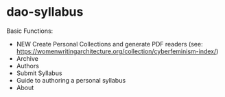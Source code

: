 # dao-syllabus

Basic Functions: 
- NEW Create Personal Collections and generate PDF readers (see: https://womenwritingarchitecture.org/collection/cyberfeminism-index/)
- Archive
- Authors
- Submit Syllabus
- Guide to authoring a personal syllabus
- About 
